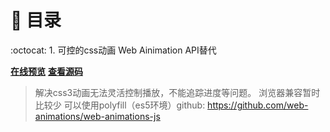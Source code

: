 # :book: 目录

:octocat: 1. 可控的css动画 Web Ainimation API替代

[**在线预览**](https://pokerlife.github.io/rookie-practice/js-animations/web-animation-API/animation.html)
[**查看源码**](./web-animation-API/animation.html)

> 解决css3动画无法灵活控制播放，不能追踪进度等问题。
> 浏览器兼容暂时比较少 可以使用polyfill（es5环境）github: https://github.com/web-animations/web-animations-js
